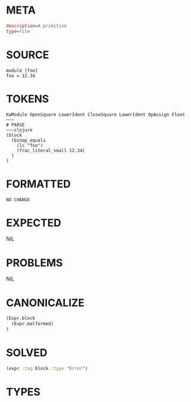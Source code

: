 # META
~~~ini
description=A primitive
type=file
~~~
# SOURCE
~~~roc
module [foo]
foo = 12.34
~~~
# TOKENS
~~~text
KwModule OpenSquare LowerIdent CloseSquare LowerIdent OpAssign Float ~~~
# PARSE
~~~clojure
(block
  (binop_equals
    (lc "foo")
    (frac_literal_small 12.34)
  )
)
~~~
# FORMATTED
~~~roc
NO CHANGE
~~~
# EXPECTED
NIL
# PROBLEMS
NIL
# CANONICALIZE
~~~clojure
(Expr.block
  (Expr.malformed)
)
~~~
# SOLVED
~~~clojure
(expr :tag block :type "Error")
~~~
# TYPES
~~~roc
~~~
